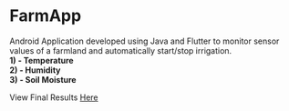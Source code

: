# FarmApp
Android Application developed using Java and Flutter to monitor sensor values of a farmland and automatically start/stop irrigation. <br>
<b>1) - Temperature </b> <br>
<b>2) - Humidity </b> <br>
<b>3) - Soil Moisture </b> <br>

View Final Results <a href = "https://github.com/advikmaniar/FarmApp/tree/master/App%20screenshots"> Here </a>



